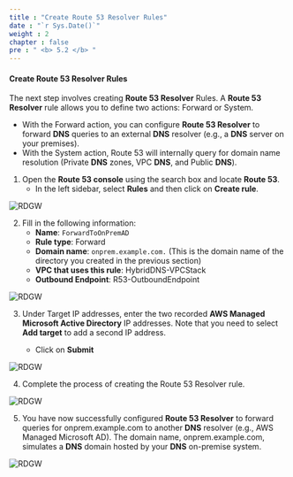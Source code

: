 ```yaml
---
title : "Create Route 53 Resolver Rules"
date : "`r Sys.Date()`"
weight : 2
chapter : false
pre : " <b> 5.2 </b> "
---
```


#### Create Route 53 Resolver Rules

The next step involves creating **Route 53 Resolver** Rules. A **Route 53 Resolver** rule allows you to define two actions: Forward or System.

- With the Forward action, you can configure **Route 53 Resolver** to forward **DNS** queries to an external **DNS** resolver (e.g., a **DNS** server on your premises).
- With the System action, Route 53 will internally query for domain name resolution (Private **DNS** zones, VPC **DNS**, and Public **DNS**).

1. Open the **Route 53 console** using the search box and locate **Route 53**.
   - In the left sidebar, select **Rules** and then click on **Create rule**.

![RDGW](/images/5.2-CreateRoute53rule/0001.png?featherlight=false&width=90pc)

2. Fill in the following information:
   - **Name**: `ForwardToOnPremAD`
   - **Rule type**: Forward
   - **Domain name**: `onprem.example.com.` (This is the domain name of the directory you created in the previous section)
   - **VPC that uses this rule**: HybridDNS-VPCStack
   - **Outbound Endpoint**: R53-OutboundEndpoint

![RDGW](/images/5.2-CreateRoute53rule/0002.png?featherlight=false&width=90pc)

3. Under Target IP addresses, enter the two recorded **AWS Managed Microsoft Active Directory** IP addresses. Note that you need to select **Add target** to add a second IP address.

   - Click on **Submit**

![RDGW](/images/5.2-CreateRoute53rule/0003.png?featherlight=false&width=90pc)

4. Complete the process of creating the Route 53 Resolver rule.

![RDGW](/images/5.2-CreateRoute53rule/0004.png?featherlight=false&width=90pc)

5. You have now successfully configured **Route 53 Resolver** to forward queries for onprem.example.com to another **DNS** resolver (e.g., AWS Managed Microsoft AD). The domain name, onprem.example.com, simulates a **DNS** domain hosted by your **DNS** on-premise system.

![RDGW](/images/5.2-CreateRoute53rule/0005.png?featherlight=false&width=90pc)
